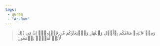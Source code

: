 ```yaml
---
tags: 
 - quran 
 - "Ar-Rum"
---
```


> وَمِنۡ ءَايَٰتِهِۦ مَنَامُكُم بِٱلَّيۡلِ وَٱلنَّهَارِ وَٱبۡتِغَآؤُكُم مِّن فَضۡلِهِۦٓۚ إِنَّ فِي ذَٰلِكَ لَأٓيَٰتٖ لِّقَوۡمٖ يَسۡمَعُونَ
